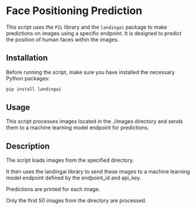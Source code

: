 # Face Positioning Prediction

This script uses the `PIL` library and the `landingai` package to make predictions on images using a specific endpoint. It is designed to predict the position of human faces within the images.

## Installation

Before running the script, make sure you have installed the necessary Python packages:

```bash
pip install landingai 
```
## Usage
This script processes images located in the ./images directory and sends them to a machine learning model endpoint for predictions.

## Description
The script loads images from the specified directory.

It then uses the landingai library to send these images to a machine learning model endpoint defined by the endpoint_id and api_key.

Predictions are printed for each image.

Only the first 50 images from the directory are processed.





